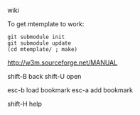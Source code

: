 wiki


To get mtemplate to work:
~~~
git submodule init
git submodule update
(cd mtemplate/ ; make)
~~~


http://w3m.sourceforge.net/MANUAL

shift-B back
shift-U open

esc-b load bookmark
esc-a add bookmark

shift-H help


